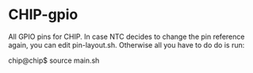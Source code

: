 # CHIP-gpio
All GPIO pins for CHIP. In case NTC decides to change the pin reference again, you can edit pin-layout.sh. Otherwise all you have to do do is run:

  chip@chip$ source main.sh
